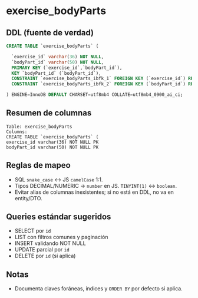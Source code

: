 # exercise_bodyParts

## DDL (fuente de verdad)
```sql
CREATE TABLE `exercise_bodyParts` (

  `exercise_id` varchar(36) NOT NULL,
  `bodyPart_id` varchar(50) NOT NULL,
  PRIMARY KEY (`exercise_id`,`bodyPart_id`),
  KEY `bodyPart_id` (`bodyPart_id`),
  CONSTRAINT `exercise_bodyParts_ibfk_1` FOREIGN KEY (`exercise_id`) REFERENCES `exercises2` (`id`),
  CONSTRAINT `exercise_bodyParts_ibfk_2` FOREIGN KEY (`bodyPart_id`) REFERENCES `bodyParts` (`id`)

) ENGINE=InnoDB DEFAULT CHARSET=utf8mb4 COLLATE=utf8mb4_0900_ai_ci;
```

## Resumen de columnas
```
Table: exercise_bodyParts
Columns:
CREATE TABLE `exercise_bodyParts` (
exercise_id varchar(36) NOT NULL PK
bodyPart_id varchar(50) NOT NULL PK
```

## Reglas de mapeo
- SQL `snake_case` ↔ JS `camelCase` 1:1.
- Tipos DECIMAL/NUMERIC → `number` en JS. `TINYINT(1)` ↔ `boolean`.
- Evitar alias de columnas inexistentes; si no está en DDL, no va en entity/DTO.

## Queries estándar sugeridos
- SELECT por `id`
- LIST con filtros comunes y paginación
- INSERT validando NOT NULL
- UPDATE parcial por `id`
- DELETE por `id` (si aplica)

## Notas
- Documenta claves foráneas, índices y `ORDER BY` por defecto si aplica.
